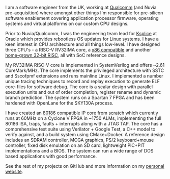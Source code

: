 I am a software engineer from the UK, working at
[Qualcomm](https://www.qualcomm.com/home) (and Nuvia pre-acquisition) where
amongst other things I'm responsible for pre-silicon software enablement
covering application processor firmware, operating systems and virtual
platforms on our custom CPU designs.

Prior to Nuvia/Qualcomm, I was the engineering team lead for
[Ksplice](http://ksplice.oracle.com/) at Oracle which provides rebootless OS
updates for Linux systems. I have a keen interest in CPU architecture and all
things low-level. I have designed three CPU's - a RISC-V RV32IMA core, a [x86
compatible](https://github.com/jamieiles/80x86) and another [home-grown 32-bit
RISC](https://github.com/jamieiles/oldland-cpu), all with SoC reference
designs.

My RV32IMA RISC-V core is implemented in SystemVerilog and offers ~2.61
CoreMark/MHz. The core implements the privileged architecture with SSTC and
Sscofpmf extensions and runs mainline Linux. I implemented a number unique
tracing techniques to record and replay execution to generate ELF core-files
for software debug. The core is a scalar design with parallel execution units
and out of order completion, register rename and dynamic branch prediction.
The system runs on a Spartan 7 FPGA and has been hardened with OpenLane for
the SKY130A process.

I have created an [80186](https://github.com/jamieiles/80x86) compatible IP
core from scratch which currently runs at 60MHz on a Cyclone V FPGA in ~1750
ALMs, implementing the full 80186 ISA, traps, faults + interrupts along with a
JTAG TAP. The core has a comprehensive test suite using Verilator + Google
Test, a C++ model to verify against, and a build system using CMake+Docker. A
reference design includes an SDRAM controller, MCGA graphics, PS/2
keyboard+mouse controller, fixed disk emulation on an SD card, lightweight
PIC+PIT implementations and a BIOS. The system can run a wide range of DOS
based applications with good performance.

See the rest of my projects on GitHub and more information on my [personal
website](https://www.jamieiles.com).
